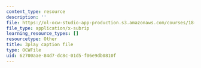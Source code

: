 ```yaml
---
content_type: resource
description: ''
file: https://ol-ocw-studio-app-production.s3.amazonaws.com/courses/18-03sc-differential-equations-fall-2011/62700aae84d7dc8c01d5f06e9db0810f_xJz3NZap1lw.srt
file_type: application/x-subrip
learning_resource_types: []
resourcetype: Other
title: 3play caption file
type: OCWFile
uid: 62700aae-84d7-dc8c-01d5-f06e9db0810f
---
```

